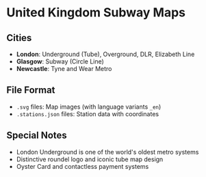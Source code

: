 # United Kingdom Subway Maps

## Cities
- **London**: Underground (Tube), Overground, DLR, Elizabeth Line
- **Glasgow**: Subway (Circle Line)
- **Newcastle**: Tyne and Wear Metro

## File Format
- `.svg` files: Map images (with language variants `_en`)
- `.stations.json` files: Station data with coordinates

## Special Notes
- London Underground is one of the world's oldest metro systems
- Distinctive roundel logo and iconic tube map design
- Oyster Card and contactless payment systems
